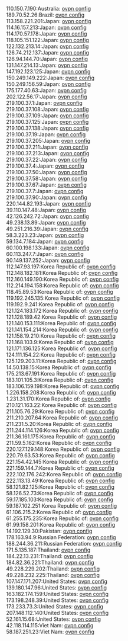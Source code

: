 110.150.7.190:Australia: [ovpn config](vpn/110_150_7_190.ovpn)  
189.70.52.26:Brazil: [ovpn config](vpn/189_70_52_26.ovpn)  
113.158.221.201:Japan: [ovpn config](vpn/113_158_221_201.ovpn)  
114.16.157.213:Japan: [ovpn config](vpn/114_16_157_213.ovpn)  
114.170.57.178:Japan: [ovpn config](vpn/114_170_57_178.ovpn)  
118.105.151.122:Japan: [ovpn config](vpn/118_105_151_122.ovpn)  
122.132.213.14:Japan: [ovpn config](vpn/122_132_213_14.ovpn)  
126.74.212.137:Japan: [ovpn config](vpn/126_74_212_137.ovpn)  
126.94.144.70:Japan: [ovpn config](vpn/126_94_144_70.ovpn)  
131.147.214.13:Japan: [ovpn config](vpn/131_147_214_13.ovpn)  
147.192.123.125:Japan: [ovpn config](vpn/147_192_123_125.ovpn)  
150.249.149.222:Japan: [ovpn config](vpn/150_249_149_222.ovpn)  
150.249.156.59:Japan: [ovpn config](vpn/150_249_156_59.ovpn)  
175.177.40.63:Japan: [ovpn config](vpn/175_177_40_63.ovpn)  
202.122.56.17:Japan: [ovpn config](vpn/202_122_56_17.ovpn)  
219.100.37.1:Japan: [ovpn config](vpn/219_100_37_1.ovpn)  
219.100.37.108:Japan: [ovpn config](vpn/219_100_37_108.ovpn)  
219.100.37.109:Japan: [ovpn config](vpn/219_100_37_109.ovpn)  
219.100.37.125:Japan: [ovpn config](vpn/219_100_37_125.ovpn)  
219.100.37.138:Japan: [ovpn config](vpn/219_100_37_138.ovpn)  
219.100.37.19:Japan: [ovpn config](vpn/219_100_37_19.ovpn)  
219.100.37.205:Japan: [ovpn config](vpn/219_100_37_205.ovpn)  
219.100.37.211:Japan: [ovpn config](vpn/219_100_37_211.ovpn)  
219.100.37.213:Japan: [ovpn config](vpn/219_100_37_213.ovpn)  
219.100.37.22:Japan: [ovpn config](vpn/219_100_37_22.ovpn)  
219.100.37.4:Japan: [ovpn config](vpn/219_100_37_4.ovpn)  
219.100.37.50:Japan: [ovpn config](vpn/219_100_37_50.ovpn)  
219.100.37.58:Japan: [ovpn config](vpn/219_100_37_58.ovpn)  
219.100.37.67:Japan: [ovpn config](vpn/219_100_37_67.ovpn)  
219.100.37.7:Japan: [ovpn config](vpn/219_100_37_7.ovpn)  
219.100.37.90:Japan: [ovpn config](vpn/219_100_37_90.ovpn)  
220.144.82.193:Japan: [ovpn config](vpn/220_144_82_193.ovpn)  
39.110.147.48:Japan: [ovpn config](vpn/39_110_147_48.ovpn)  
42.126.242.72:Japan: [ovpn config](vpn/42_126_242_72.ovpn)  
49.238.13.89:Japan: [ovpn config](vpn/49_238_13_89.ovpn)  
49.251.216.39:Japan: [ovpn config](vpn/49_251_216_39.ovpn)  
58.3.223.23:Japan: [ovpn config](vpn/58_3_223_23.ovpn)  
59.134.7.184:Japan: [ovpn config](vpn/59_134_7_184.ovpn)  
60.100.198.133:Japan: [ovpn config](vpn/60_100_198_133.ovpn)  
60.113.247.7:Japan: [ovpn config](vpn/60_113_247_7.ovpn)  
90.149.137.252:Japan: [ovpn config](vpn/90_149_137_252.ovpn)  
112.147.93.197:Korea Republic of: [ovpn config](vpn/112_147_93_197.ovpn)  
112.148.182.181:Korea Republic of: [ovpn config](vpn/112_148_182_181.ovpn)  
112.160.149.190:Korea Republic of: [ovpn config](vpn/112_160_149_190.ovpn)  
112.214.194.158:Korea Republic of: [ovpn config](vpn/112_214_194_158.ovpn)  
118.45.89.53:Korea Republic of: [ovpn config](vpn/118_45_89_53.ovpn)  
119.192.245.135:Korea Republic of: [ovpn config](vpn/119_192_245_135.ovpn)  
119.192.9.241:Korea Republic of: [ovpn config](vpn/119_192_9_241.ovpn)  
121.124.183.172:Korea Republic of: [ovpn config](vpn/121_124_183_172.ovpn)  
121.128.189.42:Korea Republic of: [ovpn config](vpn/121_128_189_42.ovpn)  
121.140.153.111:Korea Republic of: [ovpn config](vpn/121_140_153_111.ovpn)  
121.141.154.214:Korea Republic of: [ovpn config](vpn/121_141_154_214.ovpn)  
121.158.19.210:Korea Republic of: [ovpn config](vpn/121_158_19_210.ovpn)  
121.168.103.9:Korea Republic of: [ovpn config](vpn/121_168_103_9.ovpn)  
121.171.136.125:Korea Republic of: [ovpn config](vpn/121_171_136_125.ovpn)  
124.111.154.22:Korea Republic of: [ovpn config](vpn/124_111_154_22.ovpn)  
125.129.203.11:Korea Republic of: [ovpn config](vpn/125_129_203_11.ovpn)  
14.50.138.15:Korea Republic of: [ovpn config](vpn/14_50_138_15.ovpn)  
175.213.67.191:Korea Republic of: [ovpn config](vpn/175_213_67_191.ovpn)  
183.101.105.3:Korea Republic of: [ovpn config](vpn/183_101_105_3.ovpn)  
183.106.159.198:Korea Republic of: [ovpn config](vpn/183_106_159_198.ovpn)  
1.226.158.208:Korea Republic of: [ovpn config](vpn/1_226_158_208.ovpn)  
1.231.31.170:Korea Republic of: [ovpn config](vpn/1_231_31_170.ovpn)  
210.121.163.22:Korea Republic of: [ovpn config](vpn/210_121_163_22.ovpn)  
211.105.76.29:Korea Republic of: [ovpn config](vpn/211_105_76_29.ovpn)  
211.210.207.64:Korea Republic of: [ovpn config](vpn/211_210_207_64.ovpn)  
211.231.5.20:Korea Republic of: [ovpn config](vpn/211_231_5_20.ovpn)  
211.244.114.126:Korea Republic of: [ovpn config](vpn/211_244_114_126.ovpn)  
211.36.161.175:Korea Republic of: [ovpn config](vpn/211_36_161_175.ovpn)  
211.59.5.162:Korea Republic of: [ovpn config](vpn/211_59_5_162.ovpn)  
220.127.129.148:Korea Republic of: [ovpn config](vpn/220_127_129_148.ovpn)  
220.79.63.53:Korea Republic of: [ovpn config](vpn/220_79_63_53.ovpn)  
221.154.42.145:Korea Republic of: [ovpn config](vpn/221_154_42_145.ovpn)  
221.159.144.7:Korea Republic of: [ovpn config](vpn/221_159_144_7.ovpn)  
222.102.176.242:Korea Republic of: [ovpn config](vpn/222_102_176_242.ovpn)  
222.113.13.49:Korea Republic of: [ovpn config](vpn/222_113_13_49.ovpn)  
58.121.82.125:Korea Republic of: [ovpn config](vpn/58_121_82_125.ovpn)  
58.126.52.73:Korea Republic of: [ovpn config](vpn/58_126_52_73.ovpn)  
59.17.185.103:Korea Republic of: [ovpn config](vpn/59_17_185_103.ovpn)  
59.187.102.251:Korea Republic of: [ovpn config](vpn/59_187_102_251.ovpn)  
61.106.215.2:Korea Republic of: [ovpn config](vpn/61_106_215_2.ovpn)  
61.255.175.235:Korea Republic of: [ovpn config](vpn/61_255_175_235.ovpn)  
61.99.158.201:Korea Republic of: [ovpn config](vpn/61_99_158_201.ovpn)  
14.192.129.30:Pakistan: [ovpn config](vpn/14_192_129_30.ovpn)  
178.163.94.9:Russian Federation: [ovpn config](vpn/178_163_94_9.ovpn)  
188.244.36.211:Russian Federation: [ovpn config](vpn/188_244_36_211.ovpn)  
171.5.135.187:Thailand: [ovpn config](vpn/171_5_135_187.ovpn)  
184.22.13.231:Thailand: [ovpn config](vpn/184_22_13_231.ovpn)  
184.82.36.221:Thailand: [ovpn config](vpn/184_82_36_221.ovpn)  
49.228.229.202:Thailand: [ovpn config](vpn/49_228_229_202.ovpn)  
49.228.232.225:Thailand: [ovpn config](vpn/49_228_232_225.ovpn)  
107.147.171.207:United States: [ovpn config](vpn/107_147_171_207.ovpn)  
139.180.147.96:United States: [ovpn config](vpn/139_180_147_96.ovpn)  
163.182.174.159:United States: [ovpn config](vpn/163_182_174_159.ovpn)  
173.198.248.39:United States: [ovpn config](vpn/173_198_248_39.ovpn)  
173.233.73.3:United States: [ovpn config](vpn/173_233_73_3.ovpn)  
207.148.112.140:United States: [ovpn config](vpn/207_148_112_140.ovpn)  
52.161.15.68:United States: [ovpn config](vpn/52_161_15_68.ovpn)  
42.118.114.115:Viet Nam: [ovpn config](vpn/42_118_114_115.ovpn)  
58.187.251.23:Viet Nam: [ovpn config](vpn/58_187_251_23.ovpn)  
